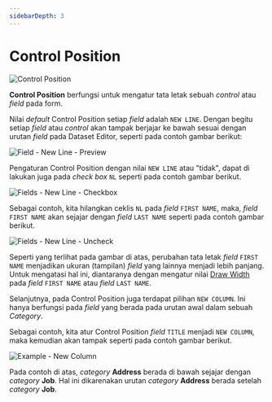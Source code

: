 ```yaml
---
sidebarDepth: 3
---
```


# Control Position

![Control Position](/images/control-position.png)

**Control Position** berfungsi untuk mengatur tata letak sebuah _control_ atau _field_ pada form.

Nilai _default_ Control Position setiap _field_ adalah `NEW LINE`. Dengan begitu setiap _field_ atau _control_ akan tampak berjajar ke bawah sesuai dengan urutan _field_ pada Dataset Editor, seperti pada contoh gambar berikut:

![Field - New Line - Preview](/images/preview-field-new-line.png)

Pengaturan Control Position dengan nilai `NEW LINE` atau "tidak", dapat di lakukan juga pada _check box_ `NL` seperti pada contoh gambar berikut.

![Fields - New Line - Checkbox](/images/ds-new-line.png)

Sebagai contoh, kita hilangkan ceklis `NL` pada _field_ `FIRST NAME`, maka, _field_ `FIRST NAME` akan sejajar dengan _field_ `LAST NAME` seperti pada contoh gambar berikut.

![Fields - New Line - Uncheck](/images/new-line-uncheck.png)

Seperti yang terlihat pada gambar di atas, perubahan tata letak _field_ `FIRST NAME` menjadikan ukuran (tampilan) _field_ yang lainnya menjadi lebih panjang. Untuk mengatasi hal ini, diantaranya dengan mengatur nilai [Draw Width](../datasets/dw-lw.md) pada _field_ `FIRST NAME` atau _field_ `LAST NAME`.

Selanjutnya, pada Control Position juga terdapat pilihan `NEW COLUMN`. Ini hanya berfungsi pada _field_ yang berada pada urutan awal dalam sebuah _Category_.

Sebagai contoh, kita atur Control Position _field_ `TITLE` menjadi `NEW COLUMN`, maka kemudian akan tampak seperti pada contoh gambar berikut.

![Example - New Column](/images/example-new-column.png)

Pada contoh di atas, _category_ **Address** berada di bawah sejajar dengan _category_ **Job**. Hal ini dikarenakan urutan _category_ **Address** berada setelah _category_ **Job**.
